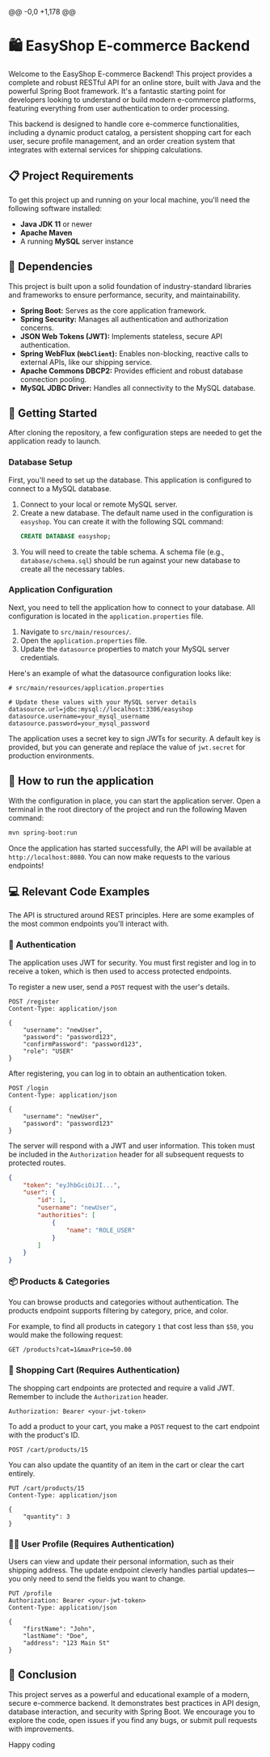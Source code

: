 @@ -0,0 +1,178 @@
# 🛍️ EasyShop E-commerce Backend

Welcome to the EasyShop E-commerce Backend! This project provides a complete and robust RESTful API for an online store, built with Java and the powerful Spring Boot framework. It's a fantastic starting point for developers looking to understand or build modern e-commerce platforms, featuring everything from user authentication to order processing.

This backend is designed to handle core e-commerce functionalities, including a dynamic product catalog, a persistent shopping cart for each user, secure profile management, and an order creation system that integrates with external services for shipping calculations.

## 📋 Project Requirements

To get this project up and running on your local machine, you'll need the following software installed:

*   **Java JDK 11** or newer
*   **Apache Maven**
*   A running **MySQL** server instance

## 🧱 Dependencies

This project is built upon a solid foundation of industry-standard libraries and frameworks to ensure performance, security, and maintainability.

*   **Spring Boot:** Serves as the core application framework.
*   **Spring Security:** Manages all authentication and authorization concerns.
*   **JSON Web Tokens (JWT):** Implements stateless, secure API authentication.
*   **Spring WebFlux (`WebClient`):** Enables non-blocking, reactive calls to external APIs, like our shipping service.
*   **Apache Commons DBCP2:** Provides efficient and robust database connection pooling.
*   **MySQL JDBC Driver:** Handles all connectivity to the MySQL database.

## 🚀 Getting Started

After cloning the repository, a few configuration steps are needed to get the application ready to launch.

### Database Setup

First, you'll need to set up the database. This application is configured to connect to a MySQL database.

1.  Connect to your local or remote MySQL server.
2.  Create a new database. The default name used in the configuration is `easyshop`. You can create it with the following SQL command:
    ```sql
    CREATE DATABASE easyshop;
    ```
3.  You will need to create the table schema. A schema file (e.g., `database/schema.sql`) should be run against your new database to create all the necessary tables.

### Application Configuration

Next, you need to tell the application how to connect to your database. All configuration is located in the `application.properties` file.

1.  Navigate to `src/main/resources/`.
2.  Open the `application.properties` file.
3.  Update the `datasource` properties to match your MySQL server credentials.

Here's an example of what the datasource configuration looks like:

```properties
# src/main/resources/application.properties

# Update these values with your MySQL server details
datasource.url=jdbc:mysql://localhost:3306/easyshop
datasource.username=your_mysql_username
datasource.password=your_mysql_password
```

The application uses a secret key to sign JWTs for security. A default key is provided, but you can generate and replace the value of `jwt.secret` for production environments.

## 🏃 How to run the application

With the configuration in place, you can start the application server. Open a terminal in the root directory of the project and run the following Maven command:

```bash
mvn spring-boot:run
```

Once the application has started successfully, the API will be available at `http://localhost:8080`. You can now make requests to the various endpoints!

## 💻 Relevant Code Examples

The API is structured around REST principles. Here are some examples of the most common endpoints you'll interact with.

### 🔑 Authentication

The application uses JWT for security. You must first register and log in to receive a token, which is then used to access protected endpoints.

To register a new user, send a `POST` request with the user's details.

```http
POST /register
Content-Type: application/json

{
    "username": "newUser",
    "password": "password123",
    "confirmPassword": "password123",
    "role": "USER"
}
```

After registering, you can log in to obtain an authentication token.

```http
POST /login
Content-Type: application/json

{
    "username": "newUser",
    "password": "password123"
}
```

The server will respond with a JWT and user information. This token must be included in the `Authorization` header for all subsequent requests to protected routes.

```json
{
    "token": "eyJhbGciOiJI...",
    "user": {
        "id": 1,
        "username": "newUser",
        "authorities": [
            {
                "name": "ROLE_USER"
            }
        ]
    }
}
```

### 📦 Products & Categories

You can browse products and categories without authentication. The products endpoint supports filtering by category, price, and color.

For example, to find all products in category `1` that cost less than `$50`, you would make the following request:

```http
GET /products?cat=1&maxPrice=50.00
```

### 🛒 Shopping Cart (Requires Authentication)

The shopping cart endpoints are protected and require a valid JWT. Remember to include the `Authorization` header.

```http
Authorization: Bearer <your-jwt-token>
```

To add a product to your cart, you make a `POST` request to the cart endpoint with the product's ID.

```http
POST /cart/products/15
```

You can also update the quantity of an item in the cart or clear the cart entirely.

```http
PUT /cart/products/15
Content-Type: application/json

{
    "quantity": 3
}
```

### 🧑‍💼 User Profile (Requires Authentication)

Users can view and update their personal information, such as their shipping address. The update endpoint cleverly handles partial updates—you only need to send the fields you want to change.

```http
PUT /profile
Authorization: Bearer <your-jwt-token>
Content-Type: application/json

{
    "firstName": "John",
    "lastName": "Doe",
    "address": "123 Main St"
}
```

## 🎉 Conclusion

This project serves as a powerful and educational example of a modern, secure e-commerce backend. It demonstrates best practices in API design, database interaction, and security with Spring Boot. We encourage you to explore the code, open issues if you find any bugs, or submit pull requests with improvements.

Happy coding
